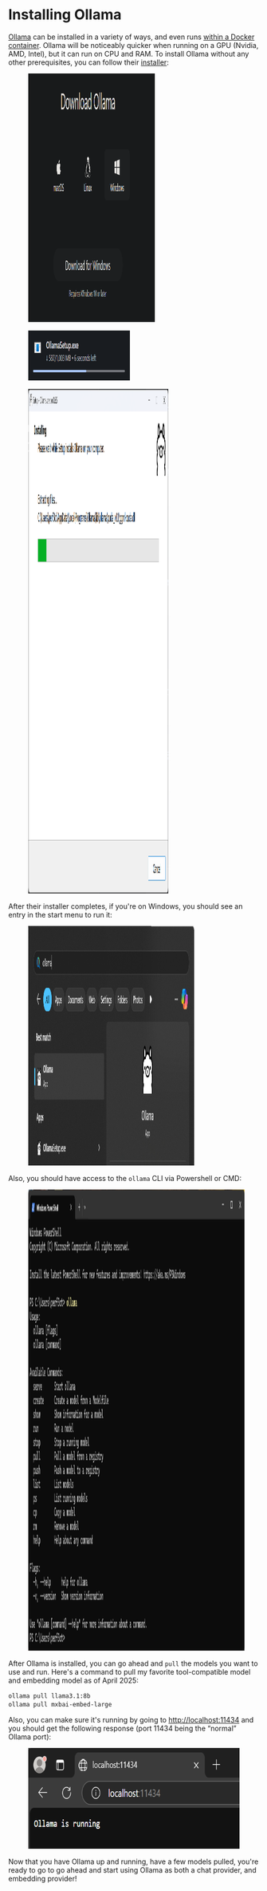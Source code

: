 # Installing Ollama
[Ollama](https://ollama.com/) can be installed in a variety of ways, and even runs [within a Docker container](https://hub.docker.com/r/ollama/ollama). Ollama will be noticeably quicker when running on a GPU (Nvidia, AMD, Intel), but it can run on CPU and RAM. To install Ollama without any other prerequisites, you can follow their [installer](https://ollama.com/download):

<figure class="image image_resized" style="width:50.49%;"><img style="aspect-ratio:785/498;" src="3_Installing Ollama_image.png" width="785" height="498"></figure><figure class="image image_resized" style="width:40.54%;"><img style="aspect-ratio:467/100;" src="Installing Ollama_image.png" width="467" height="100"></figure><figure class="image image_resized" style="width:55.73%;"><img style="aspect-ratio:1296/1011;" src="1_Installing Ollama_image.png" width="1296" height="1011"></figure>

After their installer completes, if you're on Windows, you should see an entry in the start menu to run it:

<figure class="image image_resized" style="width:66.12%;"><img style="aspect-ratio:1161/480;" src="2_Installing Ollama_image.png" width="1161" height="480"></figure>

Also, you should have access to the `ollama` CLI via Powershell or CMD:

<figure class="image image_resized" style="width:86.09%;"><img style="aspect-ratio:1730/924;" src="5_Installing Ollama_image.png" width="1730" height="924"></figure>

After Ollama is installed, you can go ahead and `pull` the models you want to use and run. Here's a command to pull my favorite tool-compatible model and embedding model as of April 2025:

```sh
ollama pull llama3.1:8b
ollama pull mxbai-embed-large
```

Also, you can make sure it's running by going to [http://localhost:11434](http://localhost:11434) and you should get the following response (port 11434 being the “normal” Ollama port):

<figure class="image"><img style="aspect-ratio:585/202;" src="4_Installing Ollama_image.png" width="585" height="202"></figure>

Now that you have Ollama up and running, have a few models pulled, you're ready to go to go ahead and start using Ollama as both a chat provider, and embedding provider!